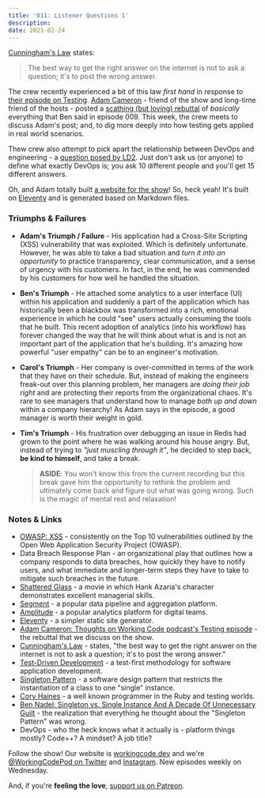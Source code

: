 ```yaml
---
title: '011: Listener Questions 1'
description:
date: 2021-02-24
---
```


<script async defer onload="redcircleIframe();" src="https://api.podcache.net/embedded-player/sh/30227421-bc27-45c2-bfb4-861def7dd4cc/ep/53780f02-c880-4d05-beb7-40274722cc1f"></script><div class="redcirclePlayer-53780f02-c880-4d05-beb7-40274722cc1f"></div>

[Cunningham's Law][cunninghams-law] states:

> The best way to get the right answer on the internet is not to ask a question; it's to post the wrong answer.

The crew recently experienced a bit of this law _first hand_ in response to [their episode on Testing][working-code-009]. [Adam Cameron][adam-cameron] - friend of the show and long-time friend of the hosts - posted a [scathing (but loving) rebuttal][adam-cameron-post] of _basically_ everything that Ben said in episode 009. This week, the crew meets to discuss Adam's post; and, to dig more deeply into how testing gets applied in real world scenarios.

Thew crew also attempt to pick apart the relationship between DevOps and engineering - a [question posed by LD2][ld2]. Just don't ask us (or anyone) to define what exactly DevOps is; you ask 10 different people and you'll get 15 different answers.

Oh, and Adam totally built [a website for the show][working-code]! So, heck yeah! It's built on [Eleventy][11ty] and is generated based on Markdown files.

### Triumphs &amp; Failures

* **Adam's Triumph / Failure** - His application had a Cross-Site Scripting (XSS) vulnerability that was exploited. Which is definitely unfortunate. However, he was able to take a bad situation and _turn it into an opportunity_ to practice transparency, clear communication, and a sense of urgency with his customers. In fact, in the end, he was commended by his customers for how well he handled the situation.

* **Ben's Triumph** - He attached some analytics to a user interface (UI) within his application and suddenly a part of the application which has historically been a blackbox was transformed into a rich, emotional experience in which he could "see" users actually consuming the tools that he built. This recent adoption of analytics (into his workflow) has forever changed the way that he will think about what is and is not an important part of the application that he's building. It's amazing how powerful "user empathy" can be to an engineer's motivation.

* **Carol's Triumph** - Her company is over-committed in terms of the work that they have on their schedule. But, instead of making the engineers freak-out over this planning problem, her managers are _doing their job right_ and are protecting their reports from the organizational chaos. It's rare to see managers that understand how to manage _both up and down_ within a company hierarchy! As Adam says in the episode, a good manager is worth their weight in gold.

* **Tim's Triumph** - His frustration over debugging an issue in Redis had grown to the point where he was walking around his house angry. But, instead of trying to _"just muscling through it"_, he decided to step back, **be kind to himself**, and take a break.

  > **ASIDE**: You won't know this from the current recording but this break gave him the opportunity to rethink the problem and ultimately come back and figure out what was going wrong. Such is the magic of mental rest and relaxation!

### Notes &amp; Links

* [OWASP: XSS](https://owasp.org/www-community/attacks/xss/) - consistently on the Top 10 vulnerabilities outlined by the Open Web Application Security Project (OWASP).
* Data Breach Response Plan - an organizational play that outlines how a company responds to data breaches, how quickly they have to notify users, and what immediate and longer-term steps they have to take to mitigate such breaches in the future.
* [Shattered Glass](https://www.imdb.com/title/tt0323944) - a movie in which Hank Azaria's character demonstrates excellent managerial skills.
* [Segment](https://segment.com/) - a popular data pipeline and aggregation platform.
* [Amplitude](https://amplitude.com/) - a popular analytics platform for digital teams.
* [Eleventy][11ty] - a simpler static site generator.
* [Adam Cameron: Thoughts on Working Code podcast's Testing episode][adam-cameron-post] - the rebuttal that we discuss on the show.
* [Cunningham's Law][cunninghams-law] - states, "the best way to get the right answer on the internet is not to ask a question; it's to post the wrong answer."
* [Test-Driven Development](https://en.wikipedia.org/wiki/Test-driven_development) - a test-first methodology for software application development.
* [Singleton Pattern](https://en.wikipedia.org/wiki/Singleton_pattern) - a software design pattern that restricts the instantiation of a class to one "single" instance.
* [Cory Haines](https://articles.coreyhaines.com/) - a well known programmer in the Ruby and testing worlds.
* [Ben Nadel: Singleton vs. Single Instance And A Decade Of Unnecessary Guilt](https://www.bennadel.com/blog/3380-singleton-vs-single-instance-and-a-decade-of-unnecessary-guilt.htm) - the realization that everything he thought about the "Singleton Pattern" was wrong.
* DevOps - who the heck knows what it actually is - platform things mostly? Code++? A mindset? A job title?

Follow the show! Our website is [workingcode.dev][working-code] and we're [@WorkingCodePod on Twitter][working-code-twitter] and [Instagram][working-code-instagram]. New episodes weekly on Wednesday.

And, if you're **feeling the love**, [support us on Patreon][working-code-patreon].


[adam-cameron]: http://blog.adamcameron.me/

[adam-cameron-post]: http://blog.adamcameron.me/2021/02/thoughts-on-working-code-podcasts.html

[cunninghams-law]: https://meta.wikimedia.org/wiki/Cunningham%27s_Law

[11ty]: https://www.11ty.dev/

[ld2]: https://twitter.com/LD2/status/1357493535088332801

[working-code]: https://workingcode.dev/

[working-code-009]: https://workingcode.dev/episodes/009-testing/

[working-code-instagram]: https://www.instagram.com/workingcodepod/

[working-code-patreon]: https://www.patreon.com/workingcodepod

[working-code-twitter]: https://twitter.com/WorkingCodePod

